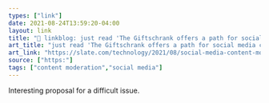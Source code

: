 ```yaml
---
types: ["link"]
date: 2021-08-24T13:59:20-04:00
layout: link
title: "🔗 linkblog: just read 'The Giftschrank offers a path for social media companies on content moderation transparency.'"
art_title: "just read 'The Giftschrank offers a path for social media companies on content moderation transparency."
art_link: "https://slate.com/technology/2021/08/social-media-content-moderation-giftschrank.html?via=rss"
source: ["https:"]
tags: ["content moderation","social media"]
---
```

Interesting proposal for a difficult issue.
